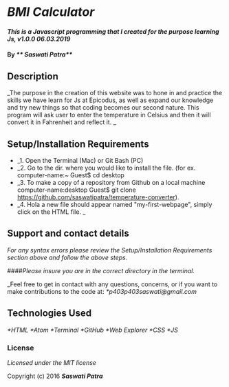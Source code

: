 # _BMI Calculator_

#### _This is a Javascript programming that I created for the purpose learning Js, v1.0.0 06.03.2019_

#### By _** Saswati Patra**_

## Description

_The purpose in the creation of this website was to hone in and practice the skills we have learn for Js at Epicodus, as well as expand our knowledge and try new things so that coding becomes our second nature.
This program will ask user to enter the temperature in Celsius and then it will convert it in Fahrenheit and reflect it. _

## Setup/Installation Requirements

* _1. Open the Terminal (Mac) or Git Bash (PC)
* _2. Go to the dir. where you would like to install the file. (for ex. computer-name:~ Guest$ cd desktop
* _3. To make a copy of a repository from Github on a local machine computer-name:desktop Guest$ git clone https://github.com/saswatipatra/temperature-converter).
* _4. Hola a new file should appear named "my-first-webpage", simply click on the HTML file. _


## Support and contact details

_For any syntax errors please review the Setup/Installation Requirements section above and follow the above steps._

####_Please insure you are in the correct directory in the terminal._

_Feel free to get in contact with any questions, concerns, or if you want to make contributions to the code at:
_*p403p403saswati@gmail.com_

## Technologies Used

_*HTML
 *Atom
 *Terminal
 *GitHub
 *Web Explorer
 *CSS
 *JS_

### License

*Licensed under the MIT license*

Copyright (c) 2016 **_Saswati Patra_**

